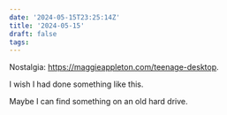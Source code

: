 ```yaml
---
date: '2024-05-15T23:25:14Z'
title: '2024-05-15'
draft: false
tags:
---
```


Nostalgia: https://maggieappleton.com/teenage-desktop.

I wish I had done something like this.

Maybe I can find something on an old hard drive.
